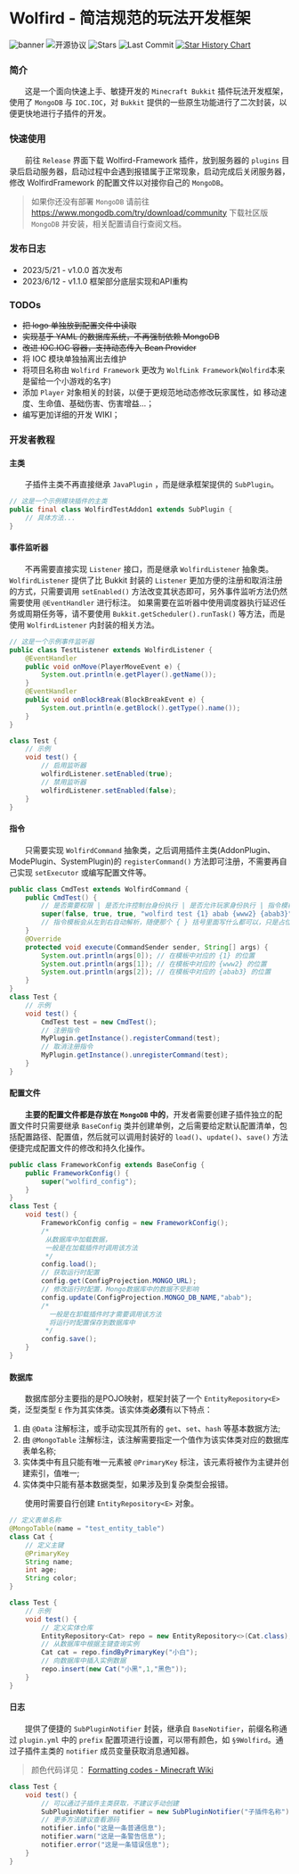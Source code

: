 # Wolfird - 简洁规范的玩法开发框架

![banner](https://img1.imgtp.com/2023/05/20/ufE0q6Q8.png)
![开源协议](https://img.shields.io/github/license/WolfLink-DevTeam/WolfirdFramework?style=for-the-badge)
![Stars](https://img.shields.io/github/stars/WolfLink-DevTeam/WolfirdFramework?style=for-the-badge)
![Last Commit](https://img.shields.io/github/last-commit/WolfLink-DevTeam/WolfirdFramework?style=for-the-badge)
[![Star History Chart](https://api.star-history.com/svg?repos=WolfLink-DevTeam/WolfirdFramework&type=Date)](https://star-history.com/#WolfLink-DevTeam/WolfirdFramework&Date)

### 简介

&emsp;&emsp;这是一个面向快速上手、敏捷开发的 `Minecraft Bukkit` 插件玩法开发框架，使用了 `MongoDB` 与 `IOC.IOC`，对 `Bukkit` 提供的一些原生功能进行了二次封装，以便更快地进行子插件的开发。

### 快速使用

&emsp;&emsp;前往 `Release` 界面下载 Wolfird-Framework 插件，放到服务器的 `plugins` 目录后启动服务器，启动过程中会遇到报错属于正常现象，启动完成后关闭服务器，修改 WolfirdFramework 的配置文件以对接你自己的 `MongoDB`。

> 如果你还没有部署 `MongoDB` 请前往
> https://www.mongodb.com/try/download/community
> 下载社区版 `MongoDB` 并安装，相关配置请自行查阅文档。

### 发布日志

- 2023/5/21 - v1.0.0 首次发布
- 2023/6/12 - v1.1.0 框架部分底层实现和API重构

### TODOs

- ~~把 logo 单独放到配置文件中读取~~
- ~~实现基于 YAML 的数据库系统，不再强制依赖 MongoDB~~
- ~~改进 IOC.IOC 容器，支持动态传入 Bean Provider~~
- 将 IOC 模块单独抽离出去维护
- 将项目名称由 `Wolfird Framework` 更改为 `WolfLink Framework`(`Wolfird`本来是留给一个小游戏的名字)
- 添加 `Player` 对象相关的封装，以便于更规范地动态修改玩家属性，如 移动速度、生命值、基础伤害、伤害增益...；
- 编写更加详细的开发 WIKI；

### 开发者教程

#### 主类

&emsp;&emsp;子插件主类不再直接继承 `JavaPlugin` ，而是继承框架提供的 `SubPlugin`。

```java
// 这是一个示例模块插件的主类
public final class WolfirdTestAddon1 extends SubPlugin {
	// 具体方法...
}
```

#### 事件监听器

&emsp;&emsp;不再需要直接实现 `Listener` 接口，而是继承 `WolfirdListener` 抽象类。
`WolfirdListener` 提供了比 Bukkit 封装的 `Listener` 更加方便的注册和取消注册的方式，只需要调用 `setEnabled()` 方法改变其状态即可，另外事件监听方法仍然需要使用 `@EventHandler` 进行标注。
如果需要在监听器中使用调度器执行延迟任务或周期任务等，请不要使用 `Bukkit.getScheduler().runTask()` 等方法，而是使用 `WolfirdListener` 内封装的相关方法。

```java
// 这是一个示例事件监听器
public class TestListener extends WolfirdListener {
    @EventHandler
    public void onMove(PlayerMoveEvent e) {
        System.out.println(e.getPlayer().getName());
    }
    @EventHandler
    public void onBlockBreak(BlockBreakEvent e) {
        System.out.println(e.getBlock().getType().name());
    }
}

class Test {
    // 示例
    void test() {
        // 启用监听器
        wolfirdListener.setEnabled(true);
        // 禁用监听器
        wolfirdListener.setEnabled(false);
    }
}
```

#### 指令

&emsp;&emsp;只需要实现 `WolfirdCommand` 抽象类，之后调用插件主类(AddonPlugin、ModePlugin、SystemPlugin)的 `registerCommand()` 方法即可注册，不需要再自己实现 `setExecutor` 或编写配置文件等。

```java
public class CmdTest extends WolfirdCommand {
    public CmdTest() {
        // 是否需要权限 | 是否允许控制台身份执行 | 是否允许玩家身份执行 | 指令模板 | 指令帮助信息
        super(false, true, true, "wolfird test {1} abab {www2} {abab3}","带有接收参数的示例指令");
        // 指令模板会从左到右自动解析，随便那个 { } 括号里面写什么都可以，只是占位符罢了，但是{ }括号不能丢
    }
    @Override
    protected void execute(CommandSender sender, String[] args) {
        System.out.println(args[0]); // 在模板中对应的 {1} 的位置
        System.out.println(args[1]); // 在模板中对应的 {www2} 的位置
        System.out.println(args[2]); // 在模板中对应的 {abab3} 的位置
    }
}
class Test {
    // 示例
    void test() {
        CmdTest test = new CmdTest();
        // 注册指令
        MyPlugin.getInstance().registerCommand(test);
        // 取消注册指令
        MyPlugin.getInstance().unregisterCommand(test);
    }
}
```

#### 配置文件

&emsp;&emsp;**主要的配置文件都是存放在 `MongoDB` 中的**，开发者需要创建子插件独立的配置文件时只需要继承 `BaseConfig` 类并创建单例，之后需要给定默认配置清单，包括配置路径、配置值，然后就可以调用封装好的 `load()`、`update()`、`save()` 方法便捷完成配置文件的修改和持久化操作。

```java
public class FrameworkConfig extends BaseConfig {
    public FrameworkConfig() {
        super("wolfird_config");
    }
}
class Test {
    void test() {
        FrameworkConfig config = new FrameworkConfig();
        /*
         从数据库中加载数据，
         一般是在加载插件时调用该方法
         */
        config.load();
        // 获取运行时配置
        config.get(ConfigProjection.MONGO_URL);
        // 修改运行时配置，Mongo数据库中的数据不受影响
        config.update(ConfigProjection.MONGO_DB_NAME,"abab");
        /*
          一般是在卸载插件时才需要调用该方法
          将运行时配置保存到数据库中
         */
        config.save();
    }
}
```

#### 数据库

&emsp;&emsp;数据库部分主要指的是POJO映射，框架封装了一个 `EntityRepository<E>` 类，泛型类型 `E` 作为其实体类。该实体类**必须**有以下特点：

1. 由 `@Data` 注解标注，或手动实现其所有的 `get`、`set`、`hash` 等基本数据方法;
2. 由 `@MongoTable` 注解标注，该注解需要指定一个值作为该实体类对应的数据库表单名称;
3. 实体类中有且只能有唯一元素被 `@PrimaryKey` 标注，该元素将被作为主键并创建索引，值唯一;
4. 实体类中只能有基本数据类型，如果涉及到复杂类型会报错。

&emsp;&emsp;使用时需要自行创建 `EntityRepository<E>` 对象。

```java
// 定义表单名称
@MongoTable(name = "test_entity_table")
class Cat {
    // 定义主键
    @PrimaryKey
    String name;
    int age;
    String color;
}

class Test {
    // 示例
    void test() {
        // 定义实体仓库
        EntityRepository<Cat> repo = new EntityRepository<>(Cat.class);
        // 从数据库中根据主键查询实例
        Cat cat = repo.findByPrimaryKey("小白");
        // 向数据库中插入实例数据
        repo.insert(new Cat("小黑",1,"黑色"));
    }
}
```

#### 日志

&emsp;&emsp;提供了便捷的 `SubPluginNotifier` 封装，继承自 `BaseNotifier`，前缀名称通过 `plugin.yml` 中的 `prefix` 配置项进行设置，可以带有颜色，如 `§9Wolfird`。通过子插件主类的 `notifier` 成员变量获取消息通知器。

> 颜色代码详见：
> [Formatting codes - Minecraft Wiki](https://minecraft.fandom.com/wiki/Formatting_codes)

```java
class Test {
    void test() {
        // 可以通过子插件主类获取，不建议手动创建
        SubPluginNotifier notifier = new SubPluginNotifier("子插件名称");
        // 更多方法建议查看源码
        notifier.info("这是一条普通信息");
        notifier.warn("这是一条警告信息");
        notifier.error("这是一条错误信息");
    }
}
```
